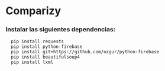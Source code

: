 # Comparizy
### Instalar las siguientes dependencias:
```
  pip install requests
  pip install python-firebase
  pip install git+https://github.com/ozgur/python-firebase
  pip install beautifulsoup4
  pip install lxml
```
